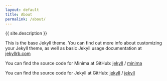 ```yaml
---
layout: default
title: About
permalink: /about/
---
```


<header-container>
  <header-title title="{{ site.title }}"></header-title>
  <p>{{ site.description }}</p>
</header-container>

<main-container>

This is the base Jekyll theme. You can find out more info about customizing your Jekyll theme, as well as basic Jekyll usage documentation at [jekyllrb.com](https://jekyllrb.com/)

You can find the source code for Minima at GitHub:
[jekyll][jekyll-organization] /
[minima](https://github.com/jekyll/minima)

You can find the source code for Jekyll at GitHub:
[jekyll][jekyll-organization] /
[jekyll](https://github.com/jekyll/jekyll)


[jekyll-organization]: https://github.com/jekyll

</main-container>
